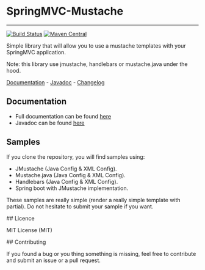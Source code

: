 # SpringMVC-Mustache
---------------------

[![Build Status](https://travis-ci.org/mjeanroy/springmvc-mustache.svg?branch=master)](https://travis-ci.org/mjeanroy/springmvc-mustache)
[![Maven Central](https://maven-badges.herokuapp.com/maven-central/com.github.mjeanroy/springmvc-mustache/badge.svg)](https://maven-badges.herokuapp.com/maven-central/com.github.mjeanroy/springmvc-mustache)

Simple library that will allow you to use a mustache templates with your SpringMVC application.

Note: this library use jmustache, handlebars or mustache.java under the hood.

[Documentation](https://mjeanroy.github.io/springmvc-mustache/) - [Javadoc](http://javadoc.io/doc/com.github.mjeanroy/springmvc-mustache/) - [Changelog](https://mjeanroy.github.io/springmvc-mustache/changelogs)

## Documentation

- Full documentation can be found [here](https://mjeanroy.github.io/springmvc-mustache/)
- Javadoc can be found [here](http://javadoc.io/doc/com.github.mjeanroy/springmvc-mustache/)

## Samples

If you clone the repository, you will find samples using:

- JMustache (Java Config & XML  Config).
- Mustache.java (Java Config & XML  Config).
- Handlebars (Java Config & XML  Config).
- Spring boot with JMustache implementation.

These samples are really simple (render a really simple template with partial). Do not hesitate to submit your sample if you want.

## Licence

MIT License (MIT)

## Contributing

If you found a bug or you thing something is missing, feel free to contribute and submit an issue or a pull request.
